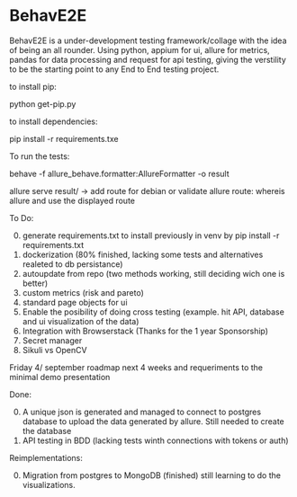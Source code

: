 # BehavE2E

BehavE2E is a under-development testing framework/collage with the idea of being an all rounder.
Using python, appium for ui, allure for metrics, pandas for data processing and request for api testing, giving the verstility to be the starting point to any End to End testing project.

to install pip:

python get-pip.py

to install dependencies:

pip install -r requirements.txe

To run the tests:

behave -f allure_behave.formatter:AllureFormatter -o result


allure serve result/ -> add route for debian
or validate allure route: whereis allure and use the displayed route

To Do:

0. generate requirements.txt to install previously in venv by pip install -r requirements.txt 
1. dockerization (80% finished, lacking some tests and alternatives realeted to db persistance)
2. autoupdate from repo (two methods working, still deciding wich one is better)
3. custom metrics (risk and pareto)
4. standard page objects for ui 
5. Enable the posibility of doing cross testing (example. hit API, database and ui visualization of the data)
6. Integration with Browserstack (Thanks for the 1 year Sponsorship)
7. Secret manager
8. Sikuli vs OpenCV

Friday 4/ september roadmap next 4 weeks and requeriments to the minimal demo presentation 

Done:

0. A unique json is generated and managed to connect to postgres database to upload the data generated by allure. Still needed to create the database 
1. API testing in BDD (lacking tests winth connections with tokens or auth)

Reimplementations:

0. Migration from postgres to MongoDB (finished) still learning to do the visualizations.
